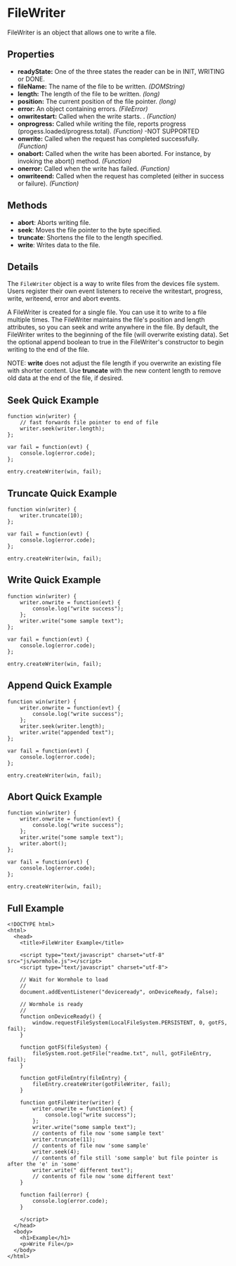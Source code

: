 FileWriter
==========

FileWriter is an object that allows one to write a file.

Properties
----------

- __readyState:__ One of the three states the reader can be in INIT, WRITING or DONE.
- __fileName:__ The name of the file to be written. _(DOMString)_
- __length:__ The length of the file to be written. _(long)_
- __position:__ The current position of the file pointer. _(long)_
- __error:__ An object containing errors. _(FileError)_
- __onwritestart:__ Called when the write starts. . _(Function)_
- __onprogress:__ Called while writing the file, reports progress (progess.loaded/progress.total). _(Function)_ -NOT SUPPORTED
- __onwrite:__ Called when the request has completed successfully.  _(Function)_
- __onabort:__ Called when the write has been aborted. For instance, by invoking the abort() method. _(Function)_
- __onerror:__ Called when the write has failed. _(Function)_
- __onwriteend:__ Called when the request has completed (either in success or failure).  _(Function)_

Methods
-------

- __abort__: Aborts writing file.
- __seek__: Moves the file pointer to the byte specified.
- __truncate__: Shortens the file to the length specified.
- __write__: Writes data to the file.

Details
-------

The `FileWriter` object is a way to write files from the devices file system.  Users register their own event listeners to receive the writestart, progress, write, writeend, error and abort events.

A FileWriter is created for a single file. You can use it to write to a file multiple times. The FileWriter maintains the file's position and length attributes, so you can seek and write anywhere in the file. By default, the FileWriter writes to the beginning of the file (will overwrite existing data). Set the optional append boolean to true in the FileWriter's constructor to begin writing to the end of the file.

NOTE: __write__ does not adjust the file length if you overwrite an existing file with shorter content. Use __truncate__ with the new content length to remove old data at the end of the file, if desired.


Seek Quick Example
------------------------------

	function win(writer) {
		// fast forwards file pointer to end of file
		writer.seek(writer.length);
	};

	var fail = function(evt) {
		console.log(error.code);
	};

	entry.createWriter(win, fail);

Truncate Quick Example
--------------------------

	function win(writer) {
		writer.truncate(10);
	};

	var fail = function(evt) {
		console.log(error.code);
	};

	entry.createWriter(win, fail);

Write Quick Example
-------------------

	function win(writer) {
		writer.onwrite = function(evt) {
			console.log("write success");
		};
		writer.write("some sample text");
	};

	var fail = function(evt) {
		console.log(error.code);
	};

	entry.createWriter(win, fail);

Append Quick Example
--------------------

	function win(writer) {
		writer.onwrite = function(evt) {
			console.log("write success");
		};
		writer.seek(writer.length);
		writer.write("appended text");
	};

	var fail = function(evt) {
		console.log(error.code);
	};

	entry.createWriter(win, fail);

Abort Quick Example
-------------------

	function win(writer) {
		writer.onwrite = function(evt) {
			console.log("write success");
		};
		writer.write("some sample text");
		writer.abort();
	};

	var fail = function(evt) {
		console.log(error.code);
	};

	entry.createWriter(win, fail);

Full Example
------------
	<!DOCTYPE html>
	<html>
	  <head>
		<title>FileWriter Example</title>

		<script type="text/javascript" charset="utf-8" src="js/wormhole.js"></script>
		<script type="text/javascript" charset="utf-8">

		// Wait for Wormhole to load
		//
		document.addEventListener("deviceready", onDeviceReady, false);

		// Wormhole is ready
		//
		function onDeviceReady() {
			window.requestFileSystem(LocalFileSystem.PERSISTENT, 0, gotFS, fail);
		}

		function gotFS(fileSystem) {
			fileSystem.root.getFile("readme.txt", null, gotFileEntry, fail);
		}

		function gotFileEntry(fileEntry) {
			fileEntry.createWriter(gotFileWriter, fail);
		}

		function gotFileWriter(writer) {
			writer.onwrite = function(evt) {
				console.log("write success");
			};
			writer.write("some sample text");
			// contents of file now 'some sample text'
			writer.truncate(11);
			// contents of file now 'some sample'
			writer.seek(4);
			// contents of file still 'some sample' but file pointer is after the 'e' in 'some'
			writer.write(" different text");
			// contents of file now 'some different text'
		}

		function fail(error) {
			console.log(error.code);
		}

		</script>
	  </head>
	  <body>
		<h1>Example</h1>
		<p>Write File</p>
	  </body>
	</html>
